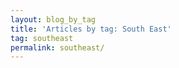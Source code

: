 ```yaml
---
layout: blog_by_tag
title: 'Articles by tag: South East'
tag: southeast
permalink: southeast/
---
```

